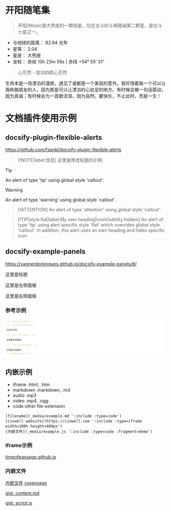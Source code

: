 # 开阳随笔集

> 开阳(Mizar)是大熊座的一颗恒星，位在北斗的斗柄尾端第二颗星，是北斗七星之一。

- 与地球的距离： 82.84 光年
- 星等： 2.04
- 星座： 大熊座
- 坐标： 赤经 13h 23m 56s | 赤纬 +54° 55′ 31″

> 心茫然 - 拔剑四顾心茫然

生命本是一场漂泊的漫旅，遇见了谁都是一个美丽的意外。我珍惜着每一个可以让我称做朋友的人，因为那是可以让漂泊的心驻足的地方。有时候会被一句话感动，因为真诚；有时候会为一首歌流泪，因为自然。要快乐，不止此时，而是一生！


# 文档插件使用示例

## docsify-plugin-flexible-alerts

https://github.com/fzankl/docsify-plugin-flexible-alerts

> [!NOTE|label:信息]
> 这里是修改标题的示例.

> [!TIP]
> An alert of type 'tip' using global style 'callout'.

> [!WARNING]
> An alert of type 'warning' using global style 'callout'.

> [!ATTENTION]
> An alert of type 'attention' using global style 'callout'.

> [!TIP|style:flat|label:My own heading|iconVisibility:hidden]
> An alert of type 'tip' using alert specific style 'flat' which overrides global style 'callout'.
> In addition, this alert uses an own heading and hides specific icon.


## docsify-example-panels

https://vagnerdomingues.github.io/docsify-example-panels/#/

<!-- panels:start -->
<!-- div:title-panel -->
这里是标题

<!-- div:left-panel -->
这里是左侧面板

<!-- div:right-panel -->
这里是右侧面板

<!-- panels:end -->



### 参考示例 

![image-20240112182725984](./assets/image-20240112182725984.png)


## 内嵌示例

* iframe .html, .htm
* markdown .markdown, .md
* audio .mp3
* video .mp4, .ogg
* code other file extension

```
[filename](_media/example.md ':include :type=code')
[cinwell website](https://cinwell.com ':include :type=iframe width=100% height=400px')
[内嵌文件](_media/example.js ':include :type=code :fragment=demo')
```

### iframe示例

[timeofpassage.github.io](https://timeofpassage.github.io ':include :type=iframe width=100% height=400px')

### 内嵌文件
[内嵌文件](_media/example.js ':include :type=code :fragment=demo')
[coverpage](coverpage.md ':include :type=file')

[gist: content.md](https://gist.githubusercontent.com/anikethsaha/f88893bb563bb7229d6e575db53a8c15/raw/content.md ':include')

[gist: script.js](https://gist.githubusercontent.com/anikethsaha/f88893bb563bb7229d6e575db53a8c15/raw/script.js ':include :type=code')